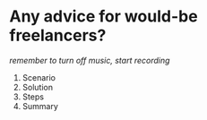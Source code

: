 # Any advice for would-be freelancers?

*remember to turn off music, start recording*

1. Scenario
2. Solution
3. Steps
4. Summary

